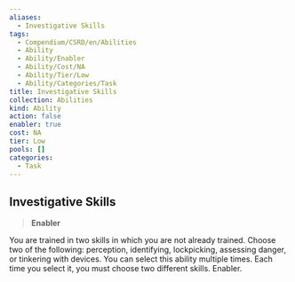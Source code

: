 ```yaml
---
aliases:
  - Investigative Skills
tags:
  - Compendium/CSRD/en/Abilities
  - Ability
  - Ability/Enabler
  - Ability/Cost/NA
  - Ability/Tier/Low
  - Ability/Categories/Task
title: Investigative Skills
collection: Abilities
kind: Ability
action: false
enabler: true
cost: NA
tier: Low
pools: []
categories:
  - Task
---
```

## Investigative Skills  
>**Enabler**
  
You are trained in two skills in which you are not already trained. Choose two of the following: perception, identifying, lockpicking, assessing danger, or tinkering with devices. You can select this ability multiple times. Each time you select it, you must choose two different skills. Enabler.